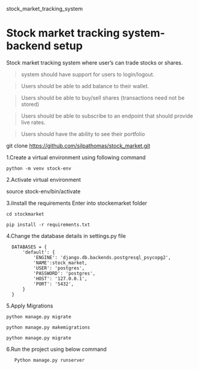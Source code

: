  stock_market_tracking_system
  # Stock market tracking system-backend setup 
  
  Stock market tracking system where user’s can trade stocks or shares.



> system should have support for users to login/logout.

> Users should be able to add balance to their wallet.

> Users should be able to buy/sell shares (transactions need not be stored)

> Users should be able to subscribe to an endpoint that should provide live rates.

> Users should have the ability to see their portfolio

git clone https://github.com/silpathomas/stock_market.git

1.Create a virtual environment using following command

    python -m venv stock-env

2.Activate  virtual environment

   source stock-env/bin/activate

3.iInstall the requirements
   Enter into stockemarket folder
   
    cd stockmarket
    
    pip install -r requirements.txt
    
4.Change the database details in settings.py file

      DATABASES = {
          'default': {
              'ENGINE': 'django.db.backends.postgresql_psycopg2',
              'NAME':stock_market, 
              'USER': 'postgres', 
              'PASSWORD': 'postgres',
              'HOST': '127.0.0.1', 
              'PORT': '5432',
          }
      }
5.Apply Migrations

    python manage.py migrate
    
    python manage.py makemigrations
    
    python manage.py migrate
    
6.Run the project using below command

	   Python manage.py runserver
